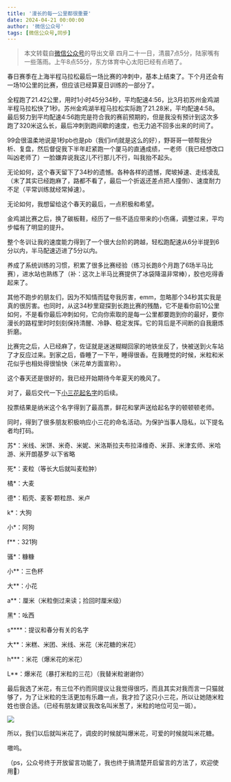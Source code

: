 ```yaml
---
title: '漫长的每一公里都很重要'
date: 2024-04-21 00:00:00
author: '微信公众号'
tags: [微信公众号,同步]
---
```


> 本文转载自[微信公众号](https://mp.weixin.qq.com/)的导出文章
四月二十一日，清晨7点5分，陆家嘴有一些落雨。上午8点55分，东方体育中心太阳已经有点晒了。

春日赛季在上海半程马拉松最后一场比赛的冲刺中，基本上结束了。下个月还会有一场10公里的比赛，但应该已经算夏日训练的一部分了。

全程跑了21.42公里，用时1小时45分34秒，平均配速4:56，比3月初苏州金鸡湖半程马拉松快了1秒。苏州金鸡湖半程马拉松实际跑了21.28米，平均配速4:58。最后努力到平均配速4:56跑完是符合我的赛前预期的，但是我没有预计到这次多跑了320米这么长，最后冲刺到跑间歇的速度，也无力追不回多出来的时间了。

99会很温柔地说是1秒pb也是pb（我们infj就是这么的好），野哥哥一顿帮我分析、复盘，然后督促我下半年赶紧跑一个厦马的直通成绩，一老师（我已经想改口叫凶老师了）一脸嫌弃说我这儿不行那儿不行，叫我抬不起头。

无论如何，这个春天留下了34秒的遗憾。各种各样的遗憾，爬坡掉速、走线凌乱（末了其实已经跑麻了，路都不看了，最后一个折返还差点把人撞倒）、速度耐力不足（平常训练就经常掉速）。

无论如何，我想留给这个春天的最后，一点积极和希望。

金鸡湖比赛之后，换了碳板鞋，经历了一些不适应带来的小伤痛，调整过来，平均步幅有了明显的提升。

整个冬训让我的速度能力得到了一个很大台阶的跨越，轻松跑配速从6分半提到6分以内，半马配速迈进了5分以内。

养成了系统训练的习惯，积累了很多比赛经验（练习长跑8个月跑了6场半马比赛），进水站也熟练了（补：这次上半马比赛提供了冰袋降温非常棒），胶也吃得香起来了。

其他不跑步的朋友们，因为不知情而猛夸我厉害，emm，忽略那个34秒其实我是真的很厉害。也同时，从这34秒里窥探到长跑比赛的残酷，它不是看你前10公里如何，不是看你最后冲刺如何，它向你索取的是每一公里都要跑到你的最好，要你漫长的路程里时时刻刻保持清醒、冷静、稳定发挥。它的背后是不间断的自我磨炼折磨。

比赛完之后，人已经麻了，佐证就是迷迷糊糊回家的地铁坐反了，快被送到火车站了才反应过来。到家之后，昏睡了一下午，睡得很香。在我睡觉的时候，米粒和米花似乎也相处得很愉快（米花单方面宣称）。

这个春天还是很好的，我已经开始期待今年夏天的晚风了。

对了，最后交代一下[小三花起名字](https://mp.weixin.qq.com/s?__biz=MzU2NTQ2MzA4OQ==&mid=2247485098&idx=1&sn=8b739e7a19a52efa2813642665da9d4b&chksm=fcba17f4cbcd9ee29252133bdcfe62c884f0f73c03de0c4c12c0fb0f88cfce8ea329e5c6681b&scene=21#wechat_redirect)的后续。

投票结果是纳米这个名字得到了最高票，鲜花和掌声送给起名字的顿顿顿老师。

同时，得到了很多朋友积极响应小三花的命名活动。为保护当事人隐私，以下提名者均打码。

苏\*：米线、米饼、米奇、米妮、米洛斯拉夫布拉泽维奇、米菲、米津玄师、米哈游、米开朗基罗·以下省略

死\*：麦粒（等长大后就叫麦粒肿）

橘\*：大麦

德\*：稻壳、麦客·颗粒昂、米卢

k\*：大狗

小\*：阿狗

f\*\*：321狗

骚\*：糠糠

小\*\*：三色杯

大\*\*：小花

a\*\*：厘米（米粒倒过来读；捡回时厘米级）

黑\*：吆西

s\*\*\*\*：提议和春分有关的名字

大\*\*：米糕、米团、米线、米花（米花糖的米花）

h\*\*\*：米花（爆米花的米花）

L\*\*：爆米花（暴打米粒的三花）（我替米粒谢谢你）

最后我选了米花，有三位不约而同提议让我觉得很巧，而且其实对我而言一只猫就够了，为了让米粒的生活更加有乐趣一点，我才捡了这只小三花，所以让她随米粒姓也很合适。（已经有朋友建议我改名叫米葱了，米粒的地位可见一斑）。

![](./assets/17556660403130.9267301950487419.jpeg)

所以，我们以后就叫米花了，调皮的时候就叫爆米花，可爱的时候就叫米花糖。

嗷呜。

（ps，公众号终于开放留言功能了，我也终于搞清楚开启留言的方法了，欢迎使用👀）